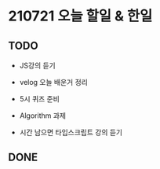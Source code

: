 # 210721 오늘 할일 & 한일

## TODO

- JS강의 듣기
- velog 오늘 배운거 정리
- 5시 퀴즈 준비

- Algorithm 과제
- 시간 남으면 타입스크립트 강의 듣기

## DONE




